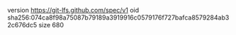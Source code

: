 version https://git-lfs.github.com/spec/v1
oid sha256:074ca8f98a75087b79189a3919916c0579176f727bafca8579284ab32c676dc5
size 680
